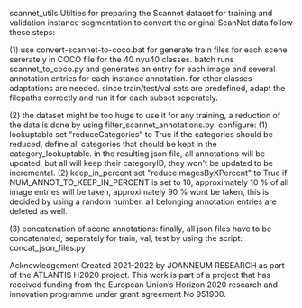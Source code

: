 scannet_utils
Utilties for preparing the Scannet dataset for training and validation instance segmentation
to convert the original ScanNet data follow these steps:

(1) use convert-scannet-to-coco.bat for generate train files for each scene sererately in COCO file for the 40 nyu40 classes.
	batch runs scannet_to_coco.py and generates an entry for each image and several annotation entries for each instance annotation.
	for other classes adaptations are needed.
	since train/test/val sets are predefined, adapt the filepaths correctly and run it for each subset seperately.
	
(2) the dataset might be too huge to use it for any training, a reduction of the data is done by using filter_scannet_annotations.py:
	configure: (1) lookuptable 
					set "reduceCategories" to True
					if the categories should be reduced, define all categories that should be kept in the category_lookuptable.
					in the resulting json file, all annotations will be updated, but all will keep their categoryID, they won't be updated to be incremental.
			   (2) keep_in_percent
				    set "reduceImagesByXPercent" to True
					if NUM_ANNOT_TO_KEEP_IN_PERCENT is set to 10, approximately 10 % of all image entries will be taken, approximately 90 % wont be taken, this is decided by using a 
					random number.
					all belonging annotation entries are deleted as well.
					
(3) concatenation of scene annotations:
	finally, all json files have to be concatenated, seperately for train, val, test by using the script: concat_json_files.py
	
Acknowledgement
Created 2021-2022 by JOANNEUM RESEARCH as part of the ATLANTIS H2020 project. This work is part of a project that has received funding from the European Union’s Horizon 2020 research and innovation programme under grant agreement No 951900.

